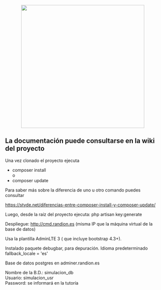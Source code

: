 <p align="center"><a href="https://laravel.com" target="_blank"><img src="https://raw.githubusercontent.com/laravel/art/master/logo-lockup/5%20SVG/2%20CMYK/1%20Full%20Color/laravel-logolockup-cmyk-red.svg" width="400"></a></p>

<h2>La documentación puede consultarse en la wiki del proyecto</h2>

Una vez clonado el proyecto ejecuta
<ul>
    <li>composer install</li>
o 
	<li>composer update</li>
</ul>
Para saber más sobre la diferencia de uno u otro comando puedes consultar

https://styde.net/diferencias-entre-composer-install-y-composer-update/

Luego, desde la raíz del proyecto ejecuta: php artisan key:generate

Despliegue: http://cmd.randion.es
  (misma IP que la máquina virtual de la base de datos)

Usa la plantilla AdminLTE 3 ( que incluye bootstrap 4.3+).

Instalado paquete debugbar, para depuración.
Idioma predeterminado fallback_locale = 'es'
  
Base de datos postgres en
adminer.randion.es

Nombre de la B.D.: simulacion_db<br/>
Usuario: simulacion_usr<br/>
Password: se informará en la tutoría

